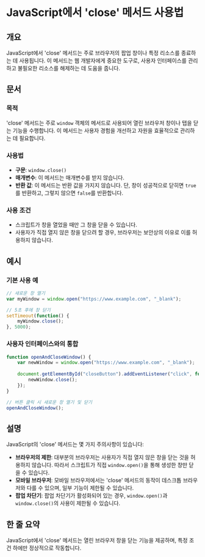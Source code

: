 <!--
Meta Description: # JavaScript에서 'close' 메서드 사용법 ## 개요 JavaScript에서 'close' 메서드는 주로 브라우저의 팝업 창이나 특정 리소스를 종료하는 데 사용됩니다. 이 메서드는 웹 개발자에게 중요한 도구로, 사용자 인터페이스를 관리하고 불필요한 리소스를...
Meta Keywords: close, 메서드는, window, 있습니다, 않습니다
-->

# JavaScript에서 'close' 메서드 사용법

## 개요
JavaScript에서 'close' 메서드는 주로 브라우저의 팝업 창이나 특정 리소스를 종료하는 데 사용됩니다. 이 메서드는 웹 개발자에게 중요한 도구로, 사용자 인터페이스를 관리하고 불필요한 리소스를 해제하는 데 도움을 줍니다.

## 문서
### 목적
'close' 메서드는 주로 `window` 객체의 메서드로 사용되어 열린 브라우저 창이나 탭을 닫는 기능을 수행합니다. 이 메서드는 사용자 경험을 개선하고 자원을 효율적으로 관리하는 데 필요합니다.

### 사용법
- **구문**: `window.close()`
- **매개변수**: 이 메서드는 매개변수를 받지 않습니다.
- **반환 값**: 이 메서드는 반환 값을 가지지 않습니다. 단, 창이 성공적으로 닫히면 `true`를 반환하고, 그렇지 않으면 `false`를 반환합니다.

### 사용 조건
- 스크립트가 창을 열었을 때만 그 창을 닫을 수 있습니다.
- 사용자가 직접 열지 않은 창을 닫으려 할 경우, 브라우저는 보안상의 이유로 이를 허용하지 않습니다.

## 예시
### 기본 사용 예
```javascript
// 새로운 창 열기
var myWindow = window.open("https://www.example.com", "_blank");

// 5초 후에 창 닫기
setTimeout(function() {
    myWindow.close();
}, 5000);
```

### 사용자 인터페이스와의 통합
```javascript
function openAndCloseWindow() {
    var newWindow = window.open("https://www.example.com", "_blank");
    
    document.getElementById("closeButton").addEventListener("click", function() {
        newWindow.close();
    });
}

// 버튼 클릭 시 새로운 창 열기 및 닫기
openAndCloseWindow();
```

## 설명
JavaScript의 'close' 메서드는 몇 가지 주의사항이 있습니다:
- **브라우저의 제한**: 대부분의 브라우저는 사용자가 직접 열지 않은 창을 닫는 것을 허용하지 않습니다. 따라서 스크립트가 직접 `window.open()`을 통해 생성한 창만 닫을 수 있습니다.
- **모바일 브라우저**: 모바일 브라우저에서는 'close' 메서드의 동작이 데스크톱 브라우저와 다를 수 있으며, 일부 기능이 제한될 수 있습니다.
- **팝업 차단기**: 팝업 차단기가 활성화되어 있는 경우, `window.open()`과 `window.close()`의 사용이 제한될 수 있습니다.

## 한 줄 요약
JavaScript에서 'close' 메서드는 열린 브라우저 창을 닫는 기능을 제공하며, 특정 조건 하에만 정상적으로 작동합니다.